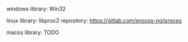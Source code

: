 windows
library: Win32

linux
library: libproc2
repository: https://gitlab.com/procps-ng/procps

macos
library: TODO
